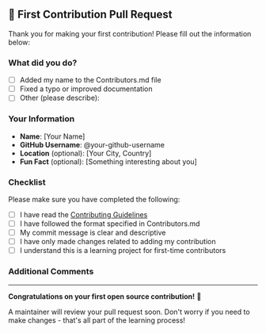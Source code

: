 ## 🎉 First Contribution Pull Request

Thank you for making your first contribution! Please fill out the information below:

### What did you do?
- [ ] Added my name to the Contributors.md file
- [ ] Fixed a typo or improved documentation
- [ ] Other (please describe):

### Your Information
- **Name**: [Your Name]
- **GitHub Username**: @your-github-username
- **Location** (optional): [Your City, Country]
- **Fun Fact** (optional): [Something interesting about you]

### Checklist
Please make sure you have completed the following:

- [ ] I have read the [Contributing Guidelines](CONTRIBUTING.md)
- [ ] I have followed the format specified in Contributors.md
- [ ] My commit message is clear and descriptive
- [ ] I have only made changes related to adding my contribution
- [ ] I understand this is a learning project for first-time contributors

### Additional Comments
<!-- Feel free to add any comments about your experience, questions, or anything else you'd like to share! -->

---

**Congratulations on your first open source contribution!** 🚀

A maintainer will review your pull request soon. Don't worry if you need to make changes - that's all part of the learning process!